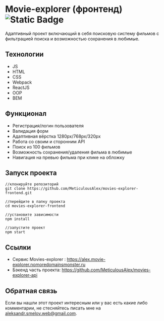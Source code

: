 # Movie-explorer (фронтенд) ![Static Badge](https://img.shields.io/badge/version-1.0-green)

Адаптивный проект включающий в себя поисковую систему фильмов с фильтрацией поиска и возможностью сохранения в любимые. 

## Технологии
- JS
- HTML
- CSS
- Webpack
- ReactJS
- OOP
- BEM 

## Функционал

- Регистрация/логин пользователя
- Валидация форм
- Адаптивная вёрстка 1280px/768px/320px
- Работа со своим и сторонним API
- Поиск из 100 фильмов 
- Возможность сохранения/удаления фильма в любимые
- Навигация на превью фильма при клике на обложку

## Запуск проекта

```
//клонируйте репозиторий
git clone https://github.com/MeticulousAlex/movies-explorer-frontend.git

//перейдите в папку проекта
cd movies-explorer-frontend

//установите зависимости
npm install

//запустите проект
npm start

```


## Ссылки

- Сервис Movies-explorer : https://alex.movie-explorer.nomoredomainsmonster.ru
- Бэкенд часть проекта: https://github.com/MeticulousAlex/movies-explorer-api

## Обратная связь
Если вы нашли этот проект интересным или у вас есть какие либо комментарии, не стесняйтесь писать мне на aleksandr.smelov.web@gmail.com. 


